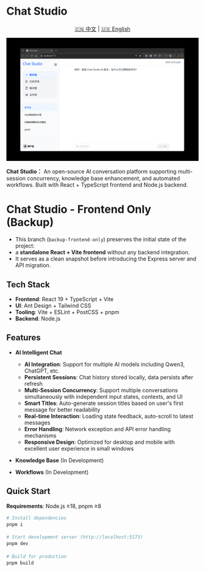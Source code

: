 # Chat Studio

<div align="center">
  <p>
    <a href="README.md">🇨🇳 中文</a> | 
    <a href="#english">🇺🇸 English</a>
  </p>
</div>

<div align="center">
  <img src="./public/images/Chat-Studio.png" alt="Chat Studio" width="1000" />
</div>

**Chat Studio：** An open-source AI conversation platform supporting multi-session concurrency, knowledge base enhancement, and automated workflows. Built with React + TypeScript frontend and Node.js backend.

# Chat Studio - Frontend Only (Backup)

- This branch (`backup-frontend-only`) preserves the initial state of the project:
- a **standalone React + Vite frontend** without any backend integration.
- It serves as a clean snapshot before introducing the Express server and API migration.

## Tech Stack

- **Frontend**: React 19 + TypeScript + Vite
- **UI**: Ant Design + Tailwind CSS
- **Tooling**: Vite + ESLint + PostCSS + pnpm
- **Backend**: Node.js

## Features

- **AI Intelligent Chat**

  - **AI Integration**: Support for multiple AI models including Qwen3, ChatGPT, etc.
  - **Persistent Sessions**: Chat history stored locally, data persists after refresh
  - **Multi-Session Concurrency**: Support multiple conversations simultaneously with independent input states, contexts, and UI
  - **Smart Titles**: Auto-generate session titles based on user's first message for better readability
  - **Real-time Interaction**: Loading state feedback, auto-scroll to latest messages
  - **Error Handling**: Network exception and API error handling mechanisms
  - **Responsive Design**: Optimized for desktop and mobile with excellent user experience in small windows

- **Knowledge Base** (In Development)
- **Workflows** (In Development)

## Quick Start

**Requirements**: Node.js ≥18, pnpm ≥8

```bash
# Install dependencies
pnpm i

# Start development server (http://localhost:5173)
pnpm dev

# Build for production
pnpm build
```
